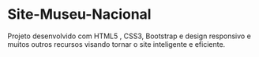 # Site-Museu-Nacional
Projeto desenvolvido com HTML5 , CSS3, Bootstrap e design responsivo e muitos outros recursos visando tornar o site inteligente e eficiente.

